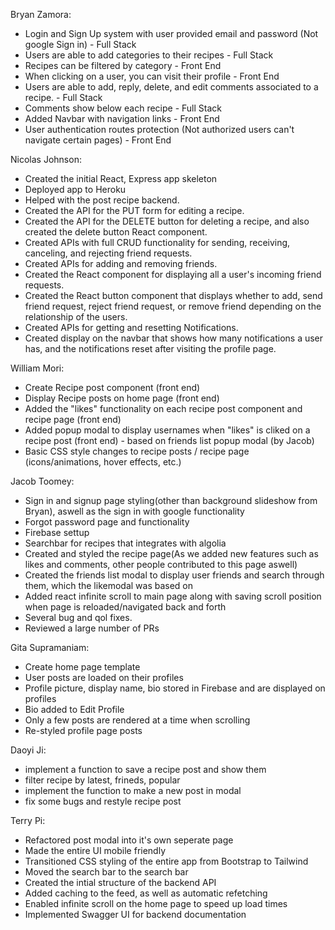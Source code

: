 Bryan Zamora:
  - Login and Sign Up system with user provided email and password (Not google Sign in) - Full Stack
  - Users are able to add categories to their recipes - Full Stack
  - Recipes can be filtered by category - Front End
  - When clicking on a user, you can visit their profile - Front End
  - Users are able to add, reply, delete, and edit comments associated to a recipe. - Full Stack
  - Comments show below each recipe - Full Stack
  - Added Navbar with navigation links - Front End
  - User authentication routes protection (Not authorized users can't navigate certain pages) - Front End


Nicolas Johnson:
  - Created the initial React, Express app skeleton
  - Deployed app to Heroku
  - Helped with the post recipe backend.
  - Created the API for the PUT form for editing a recipe.
  - Created the API for the DELETE button for deleting a recipe, and also created the delete button React component.
  - Created APIs with full CRUD functionality for sending, receiving, canceling, and rejecting friend requests.
  - Created APIs for adding and removing friends.  
  - Created the React component for displaying all a user's incoming friend requests.
  - Created the React button component that displays whether to add, send friend request, reject friend request, or remove friend depending on the relationship of the users.
  - Created APIs for getting and resetting Notifications.
  - Created display on the navbar that shows how many notifications a user has, and the notifications reset after visiting the profile page.


William Mori:
  - Create Recipe post component (front end)
  - Display Recipe posts on home page (front end)
  - Added the "likes" functionality on each recipe post component and recipe page (front end)
  - Added popup modal to display usernames when "likes" is cliked on a recipe post (front end) - based on friends list popup modal (by Jacob)
  - Basic CSS style changes to recipe posts / recipe page (icons/animations, hover effects, etc.)


Jacob Toomey:
  - Sign in and signup page styling(other than background slideshow from Bryan), aswell as the sign in with google functionality
  - Forgot password page and functionality
  - Firebase settup
  - Searchbar for recipes that integrates with algolia
  - Created and styled the recipe page(As we added new features such as likes and comments, other people contributed to this page aswell)
  - Created the friends list modal to display user friends and search through them, which the likemodal was based on
  - Added react infinite scroll to main page along with saving scroll position when page is reloaded/navigated back and forth
  - Several bug and qol fixes.
  - Reviewed a large number of PRs


Gita Supramaniam:

  - Create home page template
  - User posts are loaded on their profiles
  - Profile picture, display name, bio stored in Firebase and are displayed on profiles
  - Bio added to Edit Profile
  - Only a few posts are rendered at a time when scrolling
  - Re-styled profile page posts


Daoyi Ji:
  - implement a function to save a recipe post and show them
  - filter recipe by latest, frineds, popular
  - implement the function to make a new post in modal 
  - fix some bugs and restyle recipe post


Terry Pi:
  - Refactored post modal into it's own seperate page
  - Made the entire UI mobile friendly
  - Transitioned CSS styling of the entire app from Bootstrap to Tailwind
  - Moved the search bar to the search bar
  - Created the intial structure of the backend API
  - Added caching to the feed, as well as automatic refetching
  - Enabled infinite scroll on the home page to speed up load times
  - Implemented Swagger UI for backend documentation

